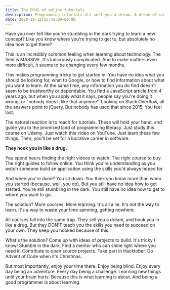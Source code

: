 ```yaml
---
title: The DRUG of online tutorials
description: Programming tutorials all sell you a dream. A dream of untapped skills. A dream of potential. But they all have the same problem.
date: 2020-10-12T15:45:00+00:00
---
```


Have you ever felt like you're stumbling in the dark trying to learn a new concept? Like you know where you're trying
to get to, but absolutely no idea how to get there?

This is an incredibly common feeling when learning about technology. The field is MASSIVE. It's ludicrously complicated.
And to make matters even more difficult, it seems to be changing every few months.

This makes programming tricky to get started in. You have no idea what you should be looking for, what to Google, or
how to find information about what you want to learn. At the same time, any information you do find doesn't seem to be
trustworthy or dependable. You find a JavaScript article from 4 years ago, but when you apply what it says, people say you're doing it
wrong, or "nobody does it like that anymore". Looking on Stack Overflow, all the answers point to jQuery. But nobody has
used that since 2015. You feel lost.

The natural reaction is to reach for tutorials. These will hold your hand, and guide you to the promised land of programming
literacy. Just study this course on Udemy. Just watch this video on YouTube. Just learn these few things. Then, you'll be set
for a lucrative career in software.

**They hook you in like a drug.**

You spend hours finding the right videos to watch. The right course to buy. The right guides to follow online. You think
you're understanding as you watch someone build an application using the skills you'd always hoped for.

And when you're done? You sit down. You think you know more than when you started (because, well, you do). But you still have no idea
how to get started. You're still stumbling in the dark. You still have no idea how to get to where you want to go.

The solution? More courses. More learning. It's all a lie. It's not the way to learn. It's a way to waste your time
spinning, getting nowhere.

All courses fall into the same trap. They sell you a dream, and hook you in like a drug. But they DON'T teach you
the skills you need to succeed on your own. They keep you hooked because of this.

What's the solution? Come up with ideas of projects to build. It's tricky I know! Stumble in the
dark. Find a mentor who can shine light where you need it. Contribute to open source projects. Take part in Hacktober.
Do Advent of Code when it's Christmas.

But most importantly, enjoy your time there. Enjoy being blind. Enjoy every day being an adventure. Every day being a
challenge. Learning new things until your brain hurts. Because this is what learning is about. And being a good programmer is about learning.
